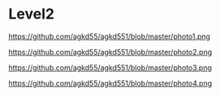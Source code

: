 # Level2
https://github.com/agkd55/agkd551/blob/master/photo1.png

https://github.com/agkd55/agkd551/blob/master/photo2.png

https://github.com/agkd55/agkd551/blob/master/photo3.png


https://github.com/agkd55/agkd551/blob/master/photo4.png
